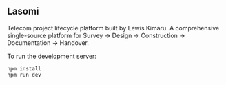 ## Lasomi

Telecom project lifecycle platform built by Lewis Kimaru.
A comprehensive single-source platform for Survey → Design → Construction → Documentation → Handover.

To run the development server:
```
npm install
npm run dev
```

